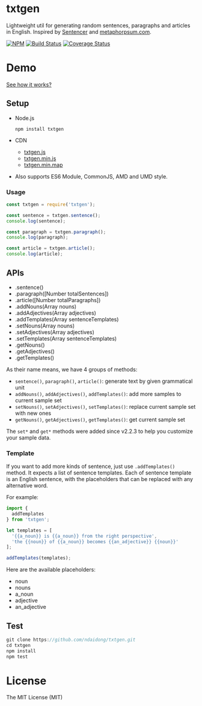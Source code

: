 # txtgen
Lightweight util for generating random sentences, paragraphs and articles in English. Inspired by [Sentencer](https://github.com/kylestetz/Sentencer) and [metaphorpsum.com](http://metaphorpsum.com/).

[![NPM](https://badge.fury.io/js/txtgen.svg)](https://badge.fury.io/js/txtgen)
[![Build Status](https://travis-ci.org/ndaidong/txtgen.svg?branch=master)](https://travis-ci.org/ndaidong/txtgen)
[![Coverage Status](https://coveralls.io/repos/github/ndaidong/txtgen/badge.svg?branch=master&service=github)](https://coveralls.io/github/ndaidong/txtgen?branch=master)


# Demo

[See how it works?](http://ndaidong.github.io/txtgen/)


## Setup

- Node.js

  ```
  npm install txtgen
  ```

- CDN

  - [txtgen.js](https://cdn.rawgit.com/ndaidong/txtgen/master/dist/txtgen.js)
  - [txtgen.min.js](https://cdn.rawgit.com/ndaidong/txtgen/master/dist/txtgen.min.js)
  - [txtgen.min.map](https://cdn.rawgit.com/ndaidong/txtgen/master/dist/txtgen.min.map)

- Also supports ES6 Module, CommonJS, AMD and UMD style.


### Usage

```js
const txtgen = require('txtgen');

const sentence = txtgen.sentence();
console.log(sentence);

const paragraph = txtgen.paragraph();
console.log(paragraph);

const article = txtgen.article();
console.log(article);
```

## APIs

 - .sentence()
 - .paragraph([Number totalSentences])
 - .article([Number totalParagraphs])
 - .addNouns(Array nouns)
 - .addAdjectives(Array adjectives)
 - .addTemplates(Array sentenceTemplates)
 - .setNouns(Array nouns)
 - .setAdjectives(Array adjectives)
 - .setTemplates(Array sentenceTemplates)
 - .getNouns()
 - .getAdjectives()
 - .getTemplates()


As their name means, we have 4 groups of methods:

- `sentence()`, `paragraph()`, `article()`: generate text by given grammatical unit
- `addNouns()`, `addAdjectives()`, `addTemplates()`: add more samples to current sample set
- `setNouns()`, `setAdjectives()`, `setTemplates()`: replace current sample set with new ones
- `getNouns()`, `getAdjectives()`, `getTemplates()`: get current sample set


The `set*` and `get*` methods were added since v2.2.3 to help you customize your sample data.


### Template

If you want to add more kinds of sentence, just use `.addTemplates()` method. It expects a list of sentence templates.
Each of sentence template is an English sentence, with the placeholders that can be replaced with any alternative word.


For example:

```js
import {
  addTemplates
} from 'txtgen';

let templates = [
  '{{a_noun}} is {{a_noun}} from the right perspective',
  'the {{noun}} of {{a_noun}} becomes {{an_adjective}} {{noun}}'
];

addTemplates(templates);
```

Here are the available placeholders:

- noun
- nouns
- a_noun
- adjective
- an_adjective


## Test

```js
git clone https://github.com/ndaidong/txtgen.git
cd txtgen
npm install
npm test
```

# License

The MIT License (MIT)
